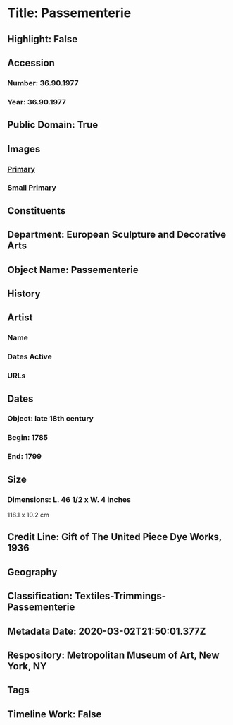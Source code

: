# Title: Passementerie
## Highlight: False
## Accession
### Number: 36.90.1977
### Year: 36.90.1977
## Public Domain: True
## Images
### [Primary](https://images.metmuseum.org/CRDImages/es/original/DP6297_36.90.1977.jpg)
### [Small Primary](https://images.metmuseum.org/CRDImages/es/web-large/DP6297_36.90.1977.jpg)
## Constituents
## Department: European Sculpture and Decorative Arts
## Object Name: Passementerie
## History
## Artist
### Name
### Dates Active
### URLs
## Dates
### Object: late 18th century
### Begin: 1785
### End: 1799
## Size
### Dimensions: L. 46 1/2 x W. 4 inches
118.1 x 10.2 cm
## Credit Line: Gift of The United Piece Dye Works, 1936
## Geography
## Classification: Textiles-Trimmings-Passementerie
## Metadata Date: 2020-03-02T21:50:01.377Z
## Respository: Metropolitan Museum of Art, New York, NY
## Tags
## Timeline Work: False